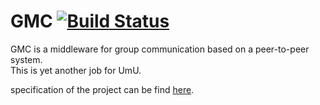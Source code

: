 # GMC [![Build Status](https://travis-ci.org/blasterbug/GMC.svg?branch=develop)](https://travis-ci.org/blasterbug/GMC)
GMC is a middleware for group communication based on a peer-to-peer system.  
This is yet another job for UmU.

specification of the project can be find [here].


[here]: http://www8.cs.umu.se/kurser/5DV147/HT15/project/